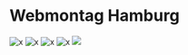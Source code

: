 Webmontag Hamburg
=================

![x](https://raw.github.com/AppWerft/Webmontag/master/screenshots/Screenshot_2013-09-29-18-13-15.png)
![x](https://raw.github.com/AppWerft/Webmontag/master/screenshots/Screenshot_2013-09-29-18-13-28.png)
![x](https://raw.github.com/AppWerft/Webmontag/master/screenshots/Screenshot_2013-09-29-18-16-19.png)
![x](https://raw.github.com/AppWerft/Webmontag/master/screenshots/Screenshot_2013-09-29-18-18-26.png)
![](https://raw.github.com/AppWerft/Webmontag/master/screenshots/Screenshot_2013-09-29-18-18-36.png)